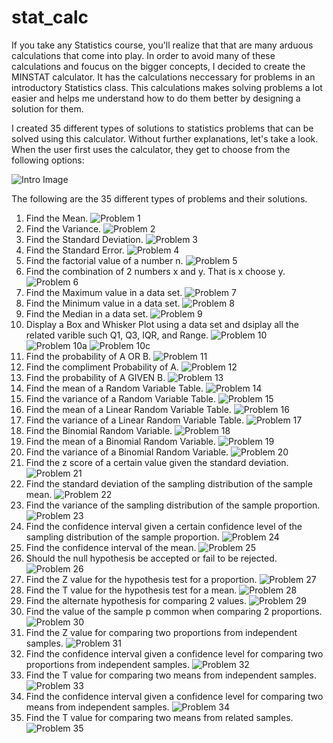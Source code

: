 # stat_calc

If you take any Statistics course, you'll realize that that are many arduous calculations that come into play.
In order to avoid many of these calculations and foucus on the bigger concepts, I decided to create the MINSTAT calculator.
It has the calculations neccessary for problems in an introductory Statistics class.
This calculations makes solving problems a lot easier and helps me understand how to do them better by designing a solution for them.

I created 35 different types of solutions to statistics problems that can be solved using this calculator.
Without further explanations, let's take a look.
When the user first uses the calculator, they get to choose from the following options:

![Intro Image](/intro.png)


The following are the 35 different types of problems and their solutions.


1. Find the Mean. 
![Problem 1](/1.png)
2. Find the Variance. 
![Problem 2](/2.png)
3. Find the Standard Deviation. 
![Problem 3](/3.png)
4. Find the Standard Error. 
![Problem 4](/4.png)
5. Find the factorial value of a number n. 
![Problem 5](/5.png)
6. Find the combination of 2 numbers x and y. That is x choose y. 
![Problem 6](/6.png)
7. Find the Maximum value in a data set. 
![Problem 7](/7.png)
8. Find the Minimum value in a data set. 
![Problem 8](/8.png)
9. Find the Median in a data set. 
![Problem 9](/9.png)
10. Display a Box and Whisker Plot using a data set and dsiplay all the related varible such Q1, Q3, IQR, and Range. 
![Problem 10](/10.png)
![Problem 10a](/10b.png)
![Problem 10c](/10c.png)
11. Find the probability of A OR B. 
![Problem 11](/11.png)
12. Find the compliment Probability of A. 
![Problem 12](/12.png)
13. Find the probability of A GIVEN B. 
![Problem 13](/13.png)
14. Find the mean of a Random Variable Table. 
![Problem 14](/14.png)
15. Find the variance of a Random Variable Table. 
![Problem 15](/15.png)
16. Find the mean of a Linear Random Variable Table. 
![Problem 16](/16.png)
17. Find the variance of a Linear Random Variable Table. 
![Problem 17](/17.png)
18. Find the Binomial Random Variable. 
![Problem 18](/18.png)
19. Find the mean of a Binomial Random Variable. 
![Problem 19](/19.png)
20. Find the variance of a Binomial Random Variable. 
![Problem 20](/20.png)
21. Find the z score of a certain value given the standard deviation. 
![Problem 21](/21.png)
22. Find the standard deviation of the sampling distribution of the sample mean. 
![Problem 22](/22.png)
23. Find the variance of the sampling distribution of the sample proportion. 
![Problem 23](/23.png)
24. Find the confidence interval given a certain confidence level of the sampling distribution of the sample proportion. 
![Problem 24](/24.png)
25. Find the confidence interval of the mean. 
![Problem 25](/25.png)
26. Should the null hypothesis be accepted or fail to be rejected. 
![Problem 26](/26.png)
27. Find the Z value for the hypothesis test for a proportion. 
![Problem 27](/27.png)
28. Find the T value for the hypothesis test for a mean. 
![Problem 28](/28.png)
29. Find the alternate hypothesis for comparing 2 values. 
![Problem 29](/29.png)
30. Find the value of the sample p common when comparing 2 proportions.
![Problem 30](/30.png)
31. Find the Z value for comparing two proportions from independent samples.
![Problem 31](/31.png)
32. Find the confidence interval given a confidence level for comparing two  proportions from independent samples. 
![Problem 32](/32.png)
33. Find the T value for comparing two means from independent samples. 
![Problem 33](/33.png)
34. Find the confidence interval given a confidence level for comparing two means from independent samples.
![Problem 34](/34.png)
35. Find the T value for comparing two means from related samples.
![Problem 35](/35.png)


